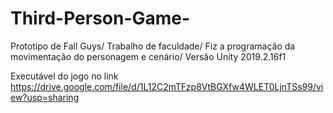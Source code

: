 # Third-Person-Game-
Prototipo de Fall Guys/
Trabalho de faculdade/
Fiz a programação da movimentação do personagem e cenário/
Versão Unity 2019.2.16f1

Executável do jogo no link https://drive.google.com/file/d/1L12C2mTFzp8VtBGXfw4WLET0LjnTSs99/view?usp=sharing
